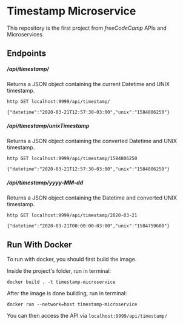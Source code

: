 # Timestamp Microservice

This repository is the first project from *freeCodeCamp* APIs and Microservices.  
   
## Endpoints  
  
##### /api/timestamp/
Returns a JSON object containing the current Datetime and UNIX timestamp.
```
http GET localhost:9999/api/timestamp/

{"datetime":"2020-03-21T12:57:30-03:00","unix":"1584806250"}

```

##### /api/timestamp/unixTimestamp
Returns a JSON object containing the converted Datetime and UNIX timestamp.  
```
http GET localhost:9999/api/timestamp/1584806250

{"datetime":"2020-03-21T12:57:30-03:00","unix":"1584806250"}

```

##### /api/timestamp/yyyy-MM-dd
Returns a JSON object containing the Datetime and converted UNIX timestamp.
```
http GET localhost:9999/api/timestamp/2020-03-21

{"datetime":"2020-03-21T00:00:00-03:00","unix":"1584759600"}
```
## Run With Docker

To run with docker, you should first build the image.  
  
Inside the project's folder, run in terminal:
```
docker build . -t timestamp-microservice
```  
  
After the image is done building, run in terminal:
```
docker run --network=host timestamp-microservice
```  
  
You can then access the API via `localhost:9999/api/timestamp/`